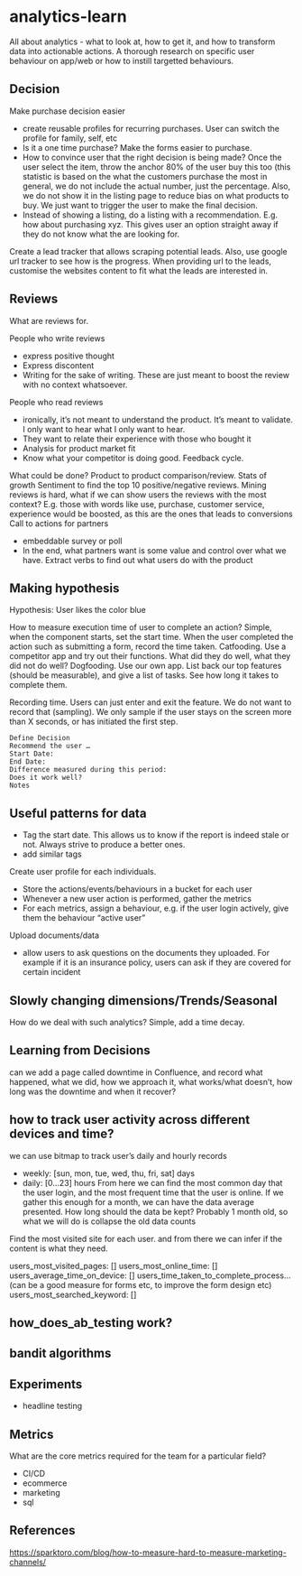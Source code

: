 # analytics-learn
All about analytics - what to look at, how to get it, and how to transform data into actionable actions. A thorough research on specific user behaviour on app/web or how to instill targetted behaviours.



## Decision
Make purchase decision easier
- create reusable profiles for recurring purchases. User can switch the profile for family, self, etc
- Is it a one time purchase? Make the forms easier to purchase.
- How to convince user that the right decision is being made? Once the user select the item, throw the anchor 80% of the user buy this too (this statistic is based on the what the customers purchase the most in general, we do not include the actual number, just the percentage. Also, we do not show it in the listing page to reduce bias on what products to buy. We just want to trigger the user to make the final decision.
- Instead of showing a listing, do a listing with a recommendation. E.g. how about purchasing xyz. This gives user an option straight away if they do not know what the are looking for.


Create a lead tracker that allows scraping potential leads. Also, use google url tracker to see how is the progress. When providing url to the leads, customise the websites content to fit what the leads are interested in.

## Reviews


What are reviews for.

People who write reviews
- express positive thought
- Express discontent
- Writing for the sake of writing. These are just meant to boost the review with no context whatsoever.


People who read reviews
- ironically, it’s not meant to understand the product. It’s meant to validate. I only want to hear what I only want to hear. 
- They want to relate their experience with those who bought it
- Analysis for product market fit
- Know what your competitor is doing good. Feedback cycle.


What could be done?
Product to product comparison/review.
Stats of growth 
Sentiment to find the top 10 positive/negative reviews.
Mining reviews is hard, what if we can show users the reviews with the most context?  E.g. those with words like use, purchase, customer service, experience would be boosted, as this are the ones that leads to conversions
Call to actions for partners
- embeddable survey or poll
- In the end, what partners want is some value and control over what we have. 
Extract verbs to find out what users do with the product




## Making hypothesis 

Hypothesis: User likes the color blue

How to measure execution time of user to complete an action?
Simple, when the component starts, set the start time. When the user completed the action such as submitting a form, record the time taken.
Catfooding. Use a competitor app and try out their functions. What did they do well, what they did not do well?
Dogfooding. Use our own app. List back our top features (should be measurable), and give a list of tasks. See how long it takes to complete them.

Recording time. Users can just enter and exit the feature. We do not want to record that (sampling). We only sample if the user stays on the screen more than X seconds, or has initiated the first step.

```
Define Decision
Recommend the user … 
Start Date:
End Date:
Difference measured during this period:
Does it work well?
Notes
```

## Useful patterns for data
- Tag the start date. This allows us to know if the report is indeed stale or not. Always strive to produce a better ones.
- add similar tags

Create user profile for each individuals.
- Store the actions/events/behaviours in a bucket for each user
- Whenever a new user action is performed, gather the metrics
- For each metrics, assign a behaviour, e.g. if the user login actively, give them the behaviour “active user”

Upload documents/data
- allow users to ask questions on the documents they uploaded. For example if it is an insurance policy, users can ask if they are covered for certain incident

## Slowly changing dimensions/Trends/Seasonal

How do we deal with such analytics? Simple, add a time decay.

## Learning from Decisions

can we add a page called downtime in Confluence, and record what happened, what we did, how we approach it, what works/what doesn’t, how long was the downtime and when it recover?



## how to track user activity across different devices and time?
we can use bitmap to track user’s daily and hourly records
- weekly: [sun, mon, tue, wed, thu, fri, sat] days
- daily: [0…23] hours
From here we can find the most common day that the user login, and the most frequent time that the user is online. If we gather this enough for a month, we can have the data average presented.
How long should the data be kept? Probably 1 month old, so what we will do is collapse the old data counts 

Find the most visited site for each user. and from there we can infer if the content is what they need.

users_most_visited_pages: []
users_most_online_time: []
users_average_time_on_device: []
users_time_taken_to_complete_process… (can be a good measure for forms etc, to improve the form design etc)
users_most_searched_keyword: []

## how_does_ab_testing work?

## bandit algorithms

## Experiments
- headline testing


## Metrics

What are the core metrics required for the team for a particular field?
- CI/CD
- ecommerce
- marketing
- sql 

## References

https://sparktoro.com/blog/how-to-measure-hard-to-measure-marketing-channels/
